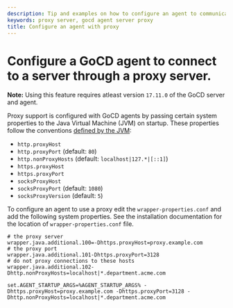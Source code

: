 ```yaml
---
description: Tip and examples on how to configure an agent to communicate with the server through a proxy server
keywords: proxy server, gocd agent server proxy
title: Configure an agent with proxy
---
```


# Configure a GoCD agent to connect to a server through a proxy server.

**Note:** Using this feature requires atleast version `17.11.0` of the GoCD server and agent.

Proxy support is configured with GoCD agents by passing certain system properties to the Java Virtual Machine (JVM) on startup. These properties follow the conventions [defined by the JVM](https://docs.oracle.com/javase/8/docs/api/java/net/doc-files/net-properties.html):

* `http.proxyHost`
* `http.proxyPort` (default: `80`)
* `http.nonProxyHosts` (default: `localhost|127.*|[::1]`)
* `https.proxyHost`
* `https.proxyPort`
* `socksProxyHost`
* `socksProxyPort` (default: `1080`)
* `socksProxyVersion` (default: `5`)

To configure an agent to use a proxy edit the `wrapper-properties.conf` and add the following system properties. See the installation documentation for the location of `wrapper-properties.conf` file.

```shell
# the proxy server
wrapper.java.additional.100=-Dhttps.proxyHost=proxy.example.com
# the proxy port
wrapper.java.additional.101-Dhttps.proxyPort=3128
# do not proxy connections to these hosts
wrapper.java.additional.102-Dhttp.nonProxyHosts=localhost|*.department.acme.com

set.AGENT_STARTUP_ARGS=%AGENT_STARTUP_ARGS% -Dhttps.proxyHost=proxy.example.com -Dhttps.proxyPort=3128 -Dhttp.nonProxyHosts=localhost|*.department.acme.com
```
